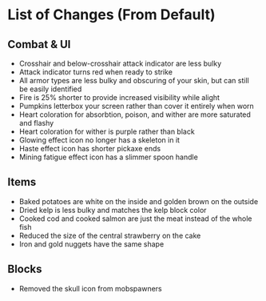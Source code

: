 # List of Changes (From Default)
## Combat & UI
- Crosshair and below-crosshair attack indicator are less bulky
- Attack indicator turns red when ready to strike
- All armor types are less bulky and obscuring of your skin, but can still be easily identified
- Fire is 25% shorter to provide increased visibility while alight
- Pumpkins letterbox your screen rather than cover it entirely when worn
- Heart coloration for absorbtion, poison, and wither are more saturated and flashy
- Heart coloration for wither is purple rather than black
- Glowing effect icon no longer has a skeleton in it
- Haste effect icon has shorter pickaxe ends
- Mining fatigue effect icon has a slimmer spoon handle
## Items
- Baked potatoes are white on the inside and golden brown on the outside
- Dried kelp is less bulky and matches the kelp block color
- Cooked cod and cooked salmon are just the meat instead of the whole fish
- Reduced the size of the central strawberry on the cake
- Iron and gold nuggets have the same shape
## Blocks
- Removed the skull icon from mobspawners
